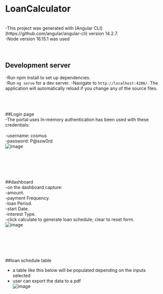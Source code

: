 # LoanCalculator
<br>
-This project was generated with [Angular CLI](https://github.com/angular/angular-cli) version 14.2.7.<br>
-Node version 16.15.1 was used
<br><br><br>

## Development server<br>
-Run npm install to set up dependencies.<br>
-Run `ng serve` for a dev server. 
-Navigate to `http://localhost:4200/`. The application will automatically reload if you change any of the source files.<br>
<br><br><br>



##Login page<br>
-The portal uses In-memory authentication has been used with these credentials:<br><br>
-username: cosmus<br>
-password: P@ssw0rd<br>
![image](https://github.com/cosmus-njagi/calculator-portal/assets/74013713/63d9f686-7c3e-4e14-b32a-0218011016cd)

<br><br><br><br>



##dashboard<br>
-on the dashboard capture:<br>
-amount.<br>
-payment Frequency.<br>
-loan Period.<br>
-start Date.<br>
-interest Type.<br>
-click calculate to generate loan schedule; clear to reset form.<br>
![image](https://github.com/cosmus-njagi/calculator-portal/assets/74013713/96c8d17d-a1a9-43c4-8fdc-4e459a7bf664)

<br><br><br><br>



##loan schedule table<br>
- a table like this below will be populated depending on the inputs selected<br>
- user can export the data to a pdf<br>
![image](https://github.com/cosmus-njagi/calculator-portal/assets/74013713/97d93cc8-f14a-4a0a-b743-c6552148436c)
<br><br><br><br>
